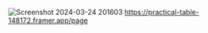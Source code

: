 ![Screenshot 2024-03-24 201603](https://github.com/YuvanKa/project1/assets/117811727/3e3d94ed-9278-4313-a0ef-7bdde780db0a)
https://practical-table-148172.framer.app/page
